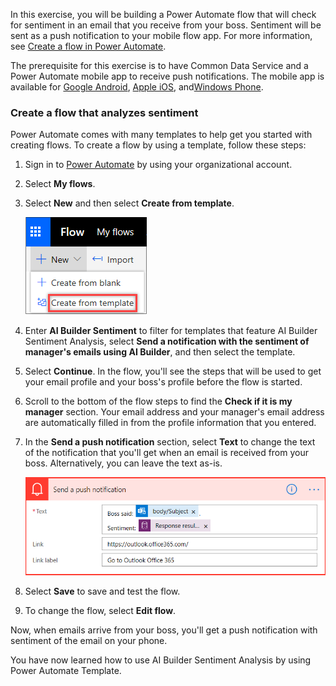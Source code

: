 In this exercise, you will be building a Power Automate flow that will check for sentiment in an email that you receive from your boss. Sentiment will be sent as a push notification to your mobile flow app. For more information, see [Create a flow in Power Automate](https://docs.microsoft.com/power-automate/get-started-logic-flow).

The prerequisite for this exercise is to have Common Data Service and a Power Automate mobile app to receive push notifications. The mobile app is available for [Google Android](https://play.google.com/store/apps/details?id=com.microsoft.flow), [Apple iOS](https://itunes.apple.com/app/apple-store/id1094928825), and[Windows Phone](https://www.microsoft.com/p/microsoft-flow/9nkn0p5l9n84).

### Create a flow that analyzes sentiment

Power Automate comes with many templates to help get you started with creating flows. To create a flow by using a template, follow these steps:

1.  Sign in to [Power Automate](https://ms.flow.microsoft.com/) by using your organizational account.
2.  Select **My flows**.
3.  Select **New** and then select **Create from template**.

    ![Select Create from Template](../media/image1.png)
   
4.  Enter **AI Builder Sentiment** to filter for templates that feature AI Builder Sentiment Analysis, select **Send a notification with the sentiment of manager's emails using AI Builder**, and then select the template.
5.  Select **Continue**. In the flow, you'll see the steps that will be used to get your email profile and your boss\'s profile before the flow is started.
6.  Scroll to the bottom of the flow steps to find the **Check if it is my manager** section. Your email address and your manager's email address are automatically filled in from the profile information that you entered.
7.  In the **Send a push notification** section, select **Text** to change the text of the notification that you'll get when an email is received from your boss. Alternatively, you can leave the text as-is.

    ![Send a push notification](../media/image2.png)

8.  Select **Save** to save and test the flow.
9.  To change the flow, select **Edit flow**.

Now, when emails arrive from your boss, you'll get a push notification with sentiment of the email on your phone.

You have now learned how to use AI Builder Sentiment Analysis by using Power Automate Template.